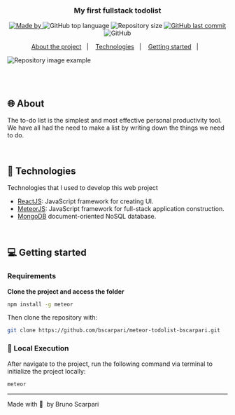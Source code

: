 <h3 align="center">
  My first fullstack todolist
</h3>

<p align="center">
  <a href="https://www.linkedin.com/in/bscarpari/">
    <img alt="Made by" src="https://img.shields.io/badge/-Bruno%20Scarpari-blue?style=flat-square&logo=Linkedin&logoColor=white&link=https://www.linkedin.com/in/bscarpari/">
  </a>

  <img alt="GitHub top language" src="https://img.shields.io/github/languages/top/bscarpari/meteorTodoList">
  
  <img alt="Repository size" src="https://img.shields.io/github/repo-size/bscarpari/meteorTodoList">
  
  <a href="https://github.com/bscarpari/meteorTodoList/commits/master">
    <img alt="GitHub last commit" src="https://img.shields.io/github/last-commit/bscarpari/meteorTodoList">
  </a>
  
  <img alt="GitHub" src="https://img.shields.io/github/license/bscarpari/meteorTodoList">
</p>

<p align="center">
  <a href="#-about">About the project</a>&nbsp;&nbsp;&nbsp;|&nbsp;&nbsp;&nbsp;
  <a href="#-technologies">Technologies</a>&nbsp;&nbsp;&nbsp;|&nbsp;&nbsp;&nbsp;
  <a href="#-getting-started">Getting started</a>&nbsp;&nbsp;&nbsp;|&nbsp;&nbsp;&nbsp;
</p>

<img alt="Repository image example" src="https://raw.githubusercontent.com/bscarpari/meteorTodoList/master/demo_todolist.png">

</br></br>

## 🌐 About

<p>The to-do list is the simplest and most effective personal productivity tool. We have all had the need to make a list by writing down the things we need to do.</p>

</br>

## 🚀 Technologies

Technologies that I used to develop this web project

- [ReactJS](https://react.dev/learn): JavaScript framework for creating UI.
- [MeteorJS](https://www.meteor.com/): JavaScript framework for full-stack application construction.
- [MongoDB](https://www.mongodb.com/) document-oriented NoSQL database.

</br>

## 💻 Getting started

### Requirements

**Clone the project and access the folder**


```bash
npm install -g meteor
```

Then clone the repository with:

```bash
git clone https://github.com/bscarpari/meteor-todolist-bscarpari.git
```

### 🔧 Local Execution

After navigate to the project, run the following command via terminal to initialize the project locally:

```bash
meteor 
```

---

Made with 💜 &nbsp;by Bruno Scarpari
